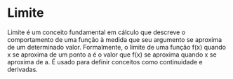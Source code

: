 # Limite
Limite é um conceito fundamental em cálculo que descreve o comportamento de uma função à medida que seu argumento se aproxima de um determinado valor. Formalmente, o limite de uma função f(x) quando x se aproxima de um ponto a é o valor que f(x) se aproxima quando x se aproxima de a. É usado para definir conceitos como continuidade e derivadas.